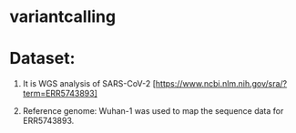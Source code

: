 # variantcalling

# Dataset: 

1. It is WGS analysis of SARS-CoV-2 [https://www.ncbi.nlm.nih.gov/sra/?term=ERR5743893]

2. Reference genome: Wuhan-1 was used to map the sequence data for ERR5743893.

